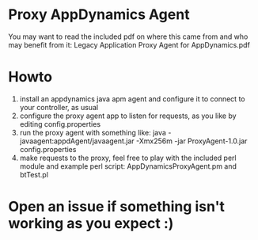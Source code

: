 # Proxy AppDynamics Agent

You may want to read the included pdf on where this came from and who may benefit from it: 
Legacy Application Proxy Agent for AppDynamics.pdf

# Howto
1. install an appdynamics java apm agent and configure it to connect to your controller, as usual
2. configure the proxy agent app to listen for requests, as you like by editing config.properties
3. run the proxy agent with something like: java -javaagent:appdAgent/javaagent.jar -Xmx256m -jar ProxyAgent-1.0.jar config.properties
4. make requests to the proxy, feel free to play with the included perl module and example perl script: AppDynamicsProxyAgent.pm and btTest.pl

# Open an issue if something isn't working as you expect :)

